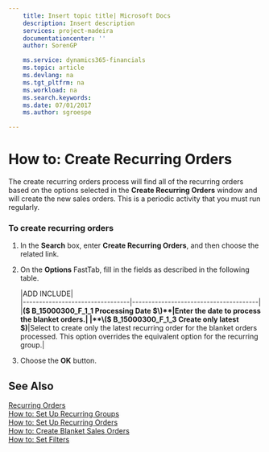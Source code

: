 ```yaml
---
    title: Insert topic title| Microsoft Docs
    description: Insert description
    services: project-madeira
    documentationcenter: ''
    author: SorenGP

    ms.service: dynamics365-financials
    ms.topic: article
    ms.devlang: na
    ms.tgt_pltfrm: na
    ms.workload: na
    ms.search.keywords:
    ms.date: 07/01/2017
    ms.author: sgroespe

---
```

# How to: Create Recurring Orders
The create recurring orders process will find all of the recurring orders based on the options selected in the **Create Recurring Orders** window and will create the new sales orders. This is a periodic activity that you must run regularly.  
  
### To create recurring orders  
  
1.  In the **Search** box, enter **Create Recurring Orders**, and then choose the related link.  
  
2.  On the **Options** FastTab, fill in the fields as described in the following table.  
  
    |ADD INCLUDE<!--[!INCLUDE[bp_tablefield](../../includes/bp_tabledescription_md.md)]-->|  
    |---------------------------------|---------------------------------------|  
    |**\($ B\_15000300\_F\_1\_1 Processing Date $\)**|Enter the date to process the blanket orders.|  
    |**\($ B\_15000300\_F\_1\_3 Create only latest $\)**|Select to create only the latest recurring order for the blanket orders processed. This option overrides the equivalent option for the recurring group.|  
  
3.  Choose the **OK** button.  
  
## See Also  
 [Recurring Orders](../recurring-orders.md)   
 [How to: Set Up Recurring Groups](../how-to-set-up-recurring-groups.md)   
 [How to: Set Up Recurring Orders](../how-to-set-up-recurring-orders.md)   
 [How to: Create Blanket Sales Orders](../how-to-create-blanket-sales-orders.md)   
 [How to: Set Filters](../how-to-set-filters.md)